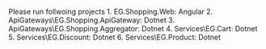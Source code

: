 Please run follwoing projects
    1. EG.Shopping.Web: Angular 
    2. ApiGateways\EG.Shopping.ApiGateway: Dotnet 
    3. ApiGateways\EG.Shopping.Aggregator: Dotnet
    4. Services\EG.Cart: Dotnet
    5. Services\EG.Discount: Dotnet
    6. Services\EG.Product: Dotnet

